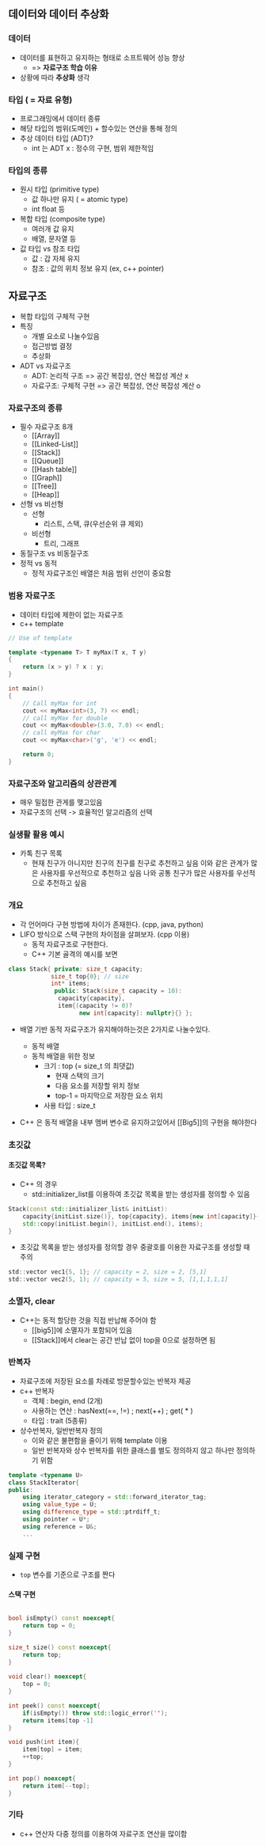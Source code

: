 ## 데이터와 데이터 추상화

### 데이터
- 데이터를 표현하고 유지하는 형태로 소프트웨어 성능 향상
	- => **자료구조 학습 이유**
- 상황에 따라 **추상화** 생각

### 타입 ( = 자료 유형)
- 프로그래밍에서 데이터 종류
- 해당 타입의 범위(도메인) + 할수있는 연산을 통해 정의
- 추상 데이터 타입 (ADT)?
	- int 는 ADT x : 정수의 구현, 범위 제한적임

### 타입의 종류
- 원시 타입 (primitive type)
	- 값 하나만 유지 ( = atomic type)
	- int float 등
- 복합 타입 (composite type)
	- 여러개 값 유지
	- 배열, 문자열 등
- 값 타입 vs 참조 타입
	- 값 : 갑 자체 유지 
	- 참조 : 값의 위치 정보 유지 (ex, c++ pointer)


## 자료구조
- 복합 타입의 구체적 구현
- 특징
	- 개별 요소로 나눌수있음
	- 접근방법 결정
	- 추상화
- ADT vs 자료구조
	- ADT: 논리적 구조 => 공간 복잡성, 연산 복잡성 계산 x
	- 자료구조: 구체적 구현 => 공간 복잡성, 연산 복잡성 계산 o


### 자료구조의 종류
- 필수 자료구조 8개
	- [[Array]]
	- [[Linked-List]]
	- [[Stack]]
	- [[Queue]]
	- [[Hash table]]
	- [[Graph]]
	- [[Tree]]
	- [[Heap]]
- 선형 vs 비선형
	- 선형
		- 리스트, 스택, 큐(우선순위 큐 제외)
	- 비선형
		- 트리, 그래프
- 동질구조 vs 비동질구조
- 정적 vs 동적
	- 정적 자료구조인 배열은 처음 범위 선언이 중요함

### 범용 자료구조
- 데이터 타입에 제한이 없는 자료구조
- c++ template
```c++
// Use of template

template <typename T> T myMax(T x, T y)
{
	return (x > y) ? x : y;
}

int main()
{
	// Call myMax for int
	cout << myMax<int>(3, 7) << endl;
	// call myMax for double
	cout << myMax<double>(3.0, 7.0) << endl;
	// call myMax for char
	cout << myMax<char>('g', 'e') << endl;

	return 0;
}

```


### 자료구조와 알고리즘의 상관관계
- 매우 밀접한 관게를 맺고있음
- 자료구조의 선택 -> 효율적인 알고리즘의 선택

### 실생활 활용 예시
- 카톡 친구 목록
	- 현재 친구가 아니지만 친구의 친구를 친구로 추천하고 싶음 이와 같은 관계가 많은 사용자를 우선적으로 추천하고 싶음 나와 공통 친구가 많은 사용자를 우선적으로 추천하고 싶음

### 개요
- 각 언어마다 구현 방법에 차이가 존재한다. (cpp, java, python)
- LIFO 방식으로 스택 구현의 차이점을 살펴보자. (cpp 이용)
	- 동적 자료구조로 구현한다.
	- C++ 기본 골격의 예시를 보면
```c++
class Stack{ private: size_t capacity; 
			size_t top{0}; // size
			int* items;
			 public: Stack(size_t capacity = 10):
			  capacity{capacity},
			  item{(capacity != 0)?
			        new int[capacity]: nullptr}{} };
```
- 배열 기반 동적 자료구조가 유지해야하는것은 2가지로 나눌수있다.
	- 동적 배열
	- 동적 배열을 위한 정보
		- 크기 : top (= size_t 의 최댓값)
			- 현재 스택의 크기
			- 다음 요소를 저장할 위치 정보
			- top-1 = 마지막으로 저장한 요소 위치
		- 사용 타입 : size_t

- C++ 은 동적 배열을 내부 멤버 변수로 유지하고있어서 [[Big5]]의 구현을 해야한다
### 초깃값

#### 초깃값 목록?
- C++ 의 경우
	- std::initializer_list를 이용하여 초깃값 목록을 받는 생성자를 정의할 수 있음
```c++
Stack(const std::initializer_list& initList):
	capacity{initList.size()}, top{capacity}, items{new int[capacity]}{
	std::copy(initList.begin(), initList.end(), items); 
}
```
- 초깃값 목록을 받는 생성자를 정의할 경우 중괄호를 이용한 자료구조를 생성할 때 주의
```c
std::vector vec1{5, 1}; // capacity = 2, size = 2, [5,1] 
std::vector vec2(5, 1); // capacity = 5, size = 5, [1,1,1,1,1]
```
### 소멸자, clear

- C++는 동적 할당한 것을 직접 반납해 주어야 함 
	- [[big5]]에 소멸자가 포함되어 있음 
	- [[Stack]]에서 clear는 공간 반납 없이 top을 0으로 설정하면 됨


### 반복자
- 자료구조에 저장된 요소를 차례로 방문할수있는 반복자 제공
- c++ 반복자
	- 객체 : begin, end (2개)
	- 사용하는 연산 :  hasNext(==, !=) ; next(++) ; get( * )
	- 타입 : trait (5종류)
- 상수반복자, 일반반복자 정의 
	- 이와 같은 불편함을 줄이기 위해 template 이용
	- 일반 반복자와 상수 반복자를 위한 클래스를 별도 정의하지 않고 하나만 정의하기 위함
```c++
template <typename U>
class StackIterator{
public:
	using iterator_category = std::forward_iterator_tag;
	using value_type = U;
	using difference_type = std::ptrdiff_t;
	using pointer = U*;
	using reference = U&;
	...
```



### 실제 구현

- `top` 변수를 기준으로 구조를 짠다

#### 스택 구현

```c++

bool isEmpty() const noexcept{
	return top = 0;
}

size_t size() const noexcept{
	return top;
}
  
void clear() noexcept{
	top = 0;
}

int peek() const noexcept{
	if(isEmpty()) throw std::logic_error('');
	return items[top -1]
}

void push(int item){
	item[top] = item;
	++top;
}

int pop() noexcept{
	return item[--top];
}
```


### 기타
- c++ 연산자 다중 정의를 이용하여 자료구조 연산을 많이함 